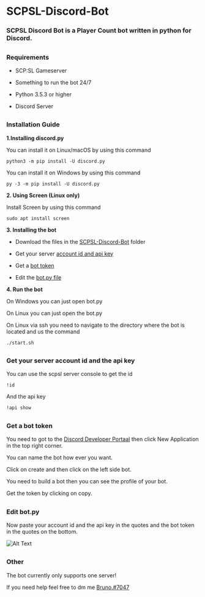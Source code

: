 # SCPSL-Discord-Bot
### SCPSL Discord Bot is a Player Count bot written in python for Discord.
##
### Requirements

* SCP:SL Gameserver

* Something to run the bot 24/7

* Python 3.5.3 or higher

* Discord Server
##
### Installation Guide

**1.Installing discord.py**

  You can install it on Linux/macOS by using this command
  
    python3 -m pip install -U discord.py
  
  You can install it on Windows by using this command
  
    py -3 -m pip install -U discord.py
    
**2. Using Screen (Linux only)**
  
  Install Screen by using this command
  
    sudo apt install screen
    
**3. Installing the bot**

  * Download the files in the [SCPSL-Discord-Bot](https://github.com/Bruno-LGS/SCPSL-Discord-Bot/tree/main/SCPSL-Discord-Bot) folder

  * Get your server [account id and api key](https://github.com/Bruno-LGS/SCPSL-Discord-Bot#get-your-server-account-id-and-the-api-key)

  * Get a [bot token](https://github.com/Bruno-LGS/SCPSL-Discord-Bot#get-a-bot-token)

  * Edit the [bot.py file](https://github.com/Bruno-LGS/SCPSL-Discord-Bot#edit-botpy)

**4. Run the bot**
  
   On Windows you can just open bot.py

   On Linux you can just open the bot.py

   On Linux via ssh you need to navigate to the directory where the bot is located and us the command
   
    ./start.sh
 
##
### Get your server account id and the api key

  You can use the scpsl server console to get the id
  
    !id
  And the api key
  
    !api show

##
### Get a bot token

  You need to got to the [Discord Developer Portaal](https://discord.com/developers/applications) then click New Application in the top right corner.
  
  You can name the bot how ever you want.
  
  Click on create and then click on the left side bot.
  
  You need to build a bot then you can see the profile of your bot.
  
  Get the token by clicking on copy.
  
##
### Edit bot.py
  
  Now paste your account id and the api key in the quotes and the  bot token in the quotes on the bottom.
  
  ![Alt Text](https://i.ibb.co/p1stbVy/tutorial.jpg)
  
##
### Other

  The bot currently only supports one server!
  
  If you need help feel free to dm me [Bruno.#7047](https://discordapp.com/users/743877023394693302)
